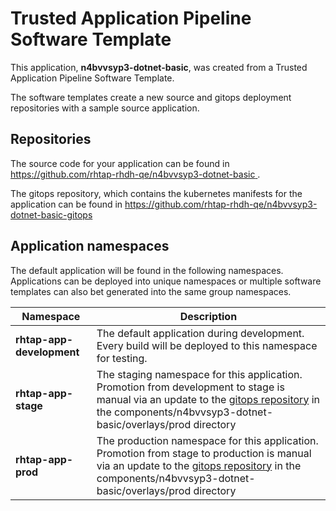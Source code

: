 # Trusted Application Pipeline Software Template

This application, **n4bvvsyp3-dotnet-basic**, was created from a Trusted Application Pipeline Software Template.

The software templates create a new source and gitops deployment repositories with a sample source application. 

## Repositories

The source code for your application can be found in [https://github.com/rhtap-rhdh-qe/n4bvvsyp3-dotnet-basic ](https://github.com/rhtap-rhdh-qe/n4bvvsyp3-dotnet-basic ).
 
The gitops repository, which contains the kubernetes manifests for the application can be found in 
[https://github.com/rhtap-rhdh-qe/n4bvvsyp3-dotnet-basic-gitops ](https://github.com/rhtap-rhdh-qe/n4bvvsyp3-dotnet-basic-gitops ) 

## Application namespaces 

The default application will be found in the following namespaces. Applications can be deployed into unique namespaces or multiple software templates can also bet generated into the same group namespaces.  

|  Namespace   |  Description   |  
| -------- | -------- |   
| **rhtap-app-development** | The default application during development. Every build will be deployed to this namespace for testing. | 
| **rhtap-app-stage** | The staging namespace for this application. Promotion from development to stage is manual via an update to the [gitops repository](https://github.com/rhtap-rhdh-qe/n4bvvsyp3-dotnet-basic-gitops ) in the components/n4bvvsyp3-dotnet-basic/overlays/prod directory |  
| **rhtap-app-prod** | The production namespace for this application. Promotion from stage to production is manual via an update to the [gitops repository](https://github.com/rhtap-rhdh-qe/n4bvvsyp3-dotnet-basic-gitops ) in the components/n4bvvsyp3-dotnet-basic/overlays/prod directory | 